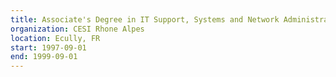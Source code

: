 ```yaml
---
title: Associate's Degree in IT Support, Systems and Network Administration
organization: CESI Rhone Alpes
location: Ecully, FR
start: 1997-09-01
end: 1999-09-01
---
```


